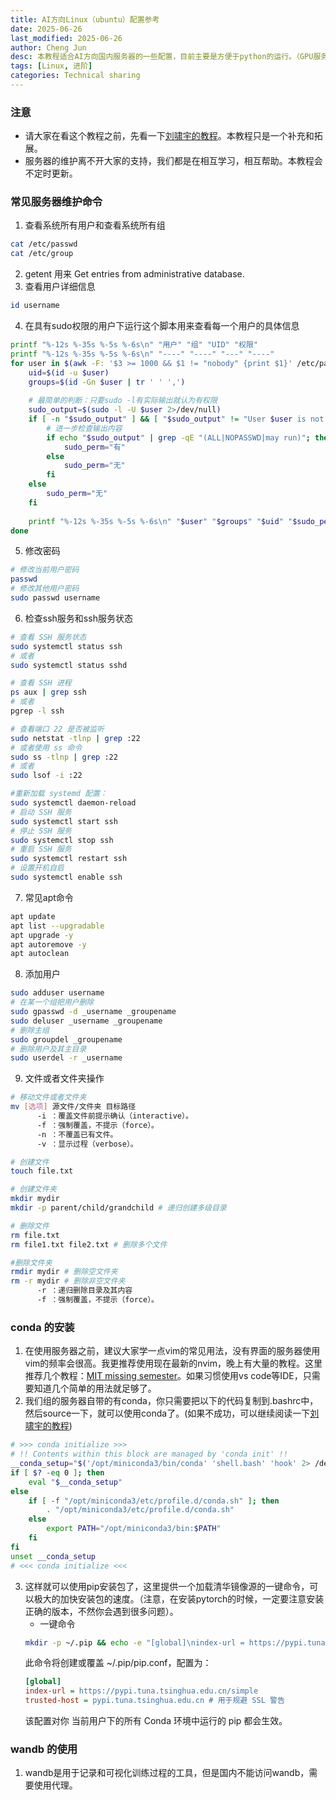 ```yaml
---
title: AI方向Linux（ubuntu）配置参考
date: 2025-06-26
last_modified: 2025-06-26
author: Cheng Jun
desc: 本教程适合AI方向国内服务器的一些配置，目前主要是方便于python的运行。（GPU服务器）
tags: [Linux, 进阶]
categories: Technical sharing
---
```

### 注意
- 请大家在看这个教程之前，先看一下[刘啸宇的教程](https://gist.github.com/lxysl/1e589e626658e30eb757323b8a0ae826)。本教程只是一个补充和拓展。
- 服务器的维护离不开大家的支持，我们都是在相互学习，相互帮助。本教程会不定时更新。


### 常见服务器维护命令

1. 查看系统所有用户和查看系统所有组

```bash
cat /etc/passwd
cat /etc/group
```

2. getent 用来 Get entries from administrative database.
3. 查看用户详细信息

```bash
id username
```

4. 在具有sudo权限的用户下运行这个脚本用来查看每一个用户的具体信息

```bash
printf "%-12s %-35s %-5s %-6s\n" "用户" "组" "UID" "权限"
printf "%-12s %-35s %-5s %-6s\n" "----" "----" "---" "----"
for user in $(awk -F: '$3 >= 1000 && $1 != "nobody" {print $1}' /etc/passwd); do
    uid=$(id -u $user)
    groups=$(id -Gn $user | tr ' ' ',')
    
    # 最简单的判断：只要sudo -l有实际输出就认为有权限
    sudo_output=$(sudo -l -U $user 2>/dev/null)
    if [ -n "$sudo_output" ] && [ "$sudo_output" != "User $user is not allowed to run sudo on $(hostname)." ]; then
        # 进一步检查输出内容
        if echo "$sudo_output" | grep -qE "(ALL|NOPASSWD|may run)"; then
            sudo_perm="有"
        else
            sudo_perm="无"
        fi
    else
        sudo_perm="无"
    fi
    
    printf "%-12s %-35s %-5s %-6s\n" "$user" "$groups" "$uid" "$sudo_perm"
done
```

5. 修改密码

```bash
# 修改当前用户密码
passwd
# 修改其他用户密码
sudo passwd username
```

6. 检查ssh服务和ssh服务状态

```bash
# 查看 SSH 服务状态
sudo systemctl status ssh
# 或者
sudo systemctl status sshd

# 查看 SSH 进程
ps aux | grep ssh
# 或者
pgrep -l ssh

# 查看端口 22 是否被监听
sudo netstat -tlnp | grep :22
# 或者使用 ss 命令
sudo ss -tlnp | grep :22
# 或者
sudo lsof -i :22

#重新加载 systemd 配置：
sudo systemctl daemon-reload
# 启动 SSH 服务
sudo systemctl start ssh
# 停止 SSH 服务
sudo systemctl stop ssh
# 重启 SSH 服务
sudo systemctl restart ssh
# 设置开机自启
sudo systemctl enable ssh
```

7. 常见apt命令

```bash
apt update
apt list --upgradable
apt upgrade -y
apt autoremove -y
apt autoclean
```

8. 添加用户

```bash
sudo adduser username
# 在某一个组把用户删除
sudo gpasswd -d _username _groupename
sudo deluser _username _groupename
# 删除主组
sudo groupdel _groupename
# 删除用户及其主目录
sudo userdel -r _username
```

9. 文件或者文件夹操作

```bash
# 移动文件或者文件夹
mv [选项] 源文件/文件夹 目标路径
      -i ：覆盖文件前提示确认（interactive）。
      -f ：强制覆盖，不提示（force）。
      -n ：不覆盖已有文件。
      -v ：显示过程（verbose）。

# 创建文件
touch file.txt

# 创建文件夹
mkdir mydir
mkdir -p parent/child/grandchild # 递归创建多级目录

# 删除文件
rm file.txt
rm file1.txt file2.txt # 删除多个文件

#删除文件夹
rmdir mydir # 删除空文件夹
rm -r mydir # 删除非空文件夹
      -r ：递归删除目录及其内容
      -f ：强制覆盖，不提示（force）。
```

### conda 的安装
1. 在使用服务器之前，建议大家学一点vim的常见用法，没有界面的服务器使用vim的频率会很高。我更推荐使用现在最新的nvim，晚上有大量的教程。这里推荐几个教程：[MIT missing semester](https://missing-semester-cn.github.io/2020/editors/)。如果习惯使用vs code等IDE，只需要知道几个简单的用法就足够了。
2. 我们组的服务器自带的有conda，你只需要把以下的代码复制到.bashrc中，然后source一下，就可以使用conda了。(如果不成功，可以继续阅读一下[刘啸宇的教程](https://gist.github.com/lxysl/1e589e626658e30eb757323b8a0ae826))
```bash
# >>> conda initialize >>>
# !! Contents within this block are managed by 'conda init' !!
__conda_setup="$('/opt/miniconda3/bin/conda' 'shell.bash' 'hook' 2> /dev/null)"
if [ $? -eq 0 ]; then
    eval "$__conda_setup"
else
    if [ -f "/opt/miniconda3/etc/profile.d/conda.sh" ]; then
        . "/opt/miniconda3/etc/profile.d/conda.sh"
    else
        export PATH="/opt/miniconda3/bin:$PATH"
    fi
fi
unset __conda_setup
# <<< conda initialize <<<
```

3. 这样就可以使用pip安装包了，这里提供一个加载清华镜像源的一键命令，可以极大的加快安装包的速度。（注意，在安装pytorch的时候，一定要注意安装正确的版本，不然你会遇到很多问题）。
    - 一键命令
    ```bash
    mkdir -p ~/.pip && echo -e "[global]\nindex-url = https://pypi.tuna.tsinghua.edu.cn/simple\ntrusted-host = pypi.tuna.tsinghua.edu.cn" > ~/.pip/pip.conf
    ```
    此命令将创建或覆盖 ~/.pip/pip.conf，配置为：
    ```ini
    [global]
    index-url = https://pypi.tuna.tsinghua.edu.cn/simple
    trusted-host = pypi.tuna.tsinghua.edu.cn # 用于规避 SSL 警告
    ```
    该配置对你 当前用户下的所有 Conda 环境中运行的 pip 都会生效。

### wandb 的使用
1. wandb是用于记录和可视化训练过程的工具，但是国内不能访问wandb，需要使用代理。



